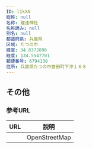 ```yaml
---
ID: l1kXA
総称: null
名称: 建速神社
名称読み: null
別名: null
都道府県: 兵庫県
区域: たつの市
緯度: 34.8372896
経度: 134.5547701
郵便番号: 6794138
住所: 兵庫県たつの市誉田町下沖１６８
---
```


## その他

### 参考URL

| URL | 説明          |
| --- | ------------- |
|     | OpenStreetMap |
